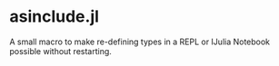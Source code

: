 # asinclude.jl
A small macro to make re-defining types in a REPL or IJulia Notebook possible without restarting.
